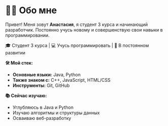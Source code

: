 # 👨‍💻 Обо мне

Привет! Меня зовут **Анастасия**, я студент 3 курса и начинающий разработчик. Постоянно учусь новому и совершенствую свои навыки в программировании.

🎓 Студент 3 курса | 💻 Учусь программировать | 🚀 В постоянном развитии


**🛠 Мой стек:**
- **Основные языки:** Java, Python
- **Также знаком с:** C++, JavaScript, HTML/CSS
- **Инструменты:** Git, GitHub

**📚 Сейчас изучаю:**
- Углубляюсь в Java и Python
- Изучаю алгоритмы и структуры данных
- Осваиваю веб-разработку
